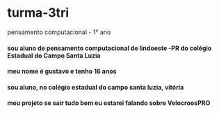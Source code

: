 # turma-3tri
pensamento computacional - 1° ano 
#### sou aluno de pensamento computacional de lindoeste -PR do colégio Estadual do Campo Santa Luzia
#### meu nome é gustavo e tenho 16 anos 
#### sou aluno, no colégio estadual do campo santa luzia, vitória
#### meu projeto se sair tudo bem eu estarei falando sobre VelocroosPRO

